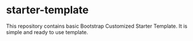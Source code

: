 # starter-template
This repository contains basic Bootstrap Customized Starter Template. It is simple and ready to use template.
